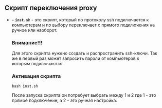 ## Скрипт переключения proxy
- **-** **`inst.sh`** - это скрипт, который по протоколу ssh подключается к компьютерам и по выбору переключает c прямого подключения на ручное или наоборот.

    ### Внимание!!!
    Для этого скрипта нужено создать и распространить ssh-ключи. Так же в первый раз может запросить пароли от компьютеров к которым подключаются.
    
    ### Активация скрипта
    ```
    bash inst.sh
    ```
    После запуска скрипта он потребует выбрать между 1 и 2 где 1 - это прямое подключение, а 2 - это ручная настройка.
  
